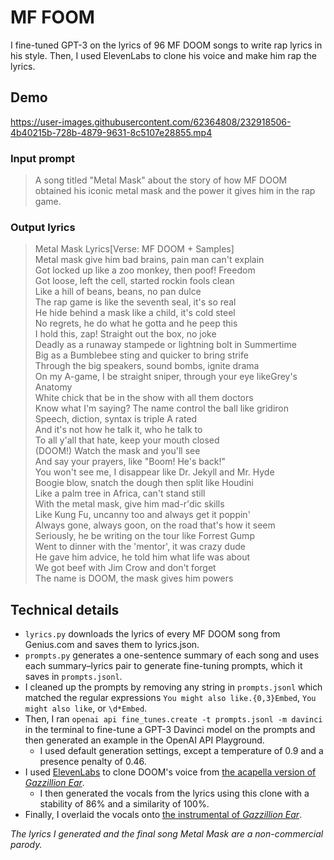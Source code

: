 # MF FOOM

I fine-tuned GPT-3 on the lyrics of 96 MF DOOM songs to write rap lyrics in his style. Then, I used ElevenLabs to clone his voice and make him rap the lyrics.

## Demo

https://user-images.githubusercontent.com/62364808/232918506-4b40215b-728b-4879-9631-8c5107e28855.mp4

### Input prompt

> A song titled "Metal Mask" about the story of how MF DOOM obtained his iconic metal mask and the power it gives him in the rap game.

### Output lyrics

> Metal Mask Lyrics[Verse: MF DOOM + Samples]\
Metal mask give him bad brains, pain man can't explain\
Got locked up like a zoo monkey, then poof! Freedom\
Got loose, left the cell, started rockin fools clean\
Like a hill of beans, beans, no pan dulce\
The rap game is like the seventh seal, it's so real\
He hide behind a mask like a child, it's cold steel\
No regrets, he do what he gotta and he peep this\
I hold this, zap! Straight out the box, no joke\
Deadly as a runaway stampede or lightning bolt in Summertime\
Big as a Bumblebee sting and quicker to bring strife\
Through the big speakers, sound bombs, ignite drama\
On my A-game, I be straight sniper, through your eye likeGrey's Anatomy\
White chick that be in the show with all them doctors\
Know what I'm saying? The name control the ball like gridiron\
Speech, diction, syntax is triple A rated\
And it's not how he talk it, who he talk to\
To all y'all that hate, keep your mouth closed\
(DOOM!) Watch the mask and you'll see\
And say your prayers, like "Boom! He's back!"\
You won't see me, I disappear like Dr. Jekyll and Mr. Hyde\
Boogie blow, snatch the dough then split like Houdini\
Like a palm tree in Africa, can't stand still\
With the metal mask, give him mad-r'dic skills\
Like Kung Fu, uncanny too and always get it poppin'\
Always gone, always goon, on the road that's how it seem\
Seriously, he be writing on the tour like Forrest Gump\
Went to dinner with the 'mentor', it was crazy dude\
He gave him advice, he told him what life was about\
We got beef with Jim Crow and don't forget\
The name is DOOM, the mask gives him powers

## Technical details

- `lyrics.py` downloads the lyrics of every MF DOOM song from Genius.com and saves them to lyrics.json.
- `prompts.py` generates a one-sentence summary of each song and uses each summary–lyrics pair to generate fine-tuning prompts, which it saves in `prompts.jsonl`.
- I cleaned up the prompts by removing any string in `prompts.jsonl` which matched the regular expressions `You might also like.{0,3}Embed`, `You might also like`, or `\d*Embed`.
- Then, I ran `openai api fine_tunes.create -t prompts.jsonl -m davinci` in the terminal to fine-tune a GPT-3 Davinci model on the prompts and then generated an example in the OpenAI API Playground.
    - I used default generation settings, except a temperature of 0.9 and a presence penalty of 0.46.
- I used [ElevenLabs](https://beta.elevenlabs.io/) to clone DOOM's voice from [the acapella version of *Gazzillion Ear*](https://www.youtube.com/watch?v=LoXJd4Hkbcg).
    - I then generated the vocals from the lyrics using this clone with a stability of 86% and a similarity of 100%.
- Finally, I overlaid the vocals onto [the instrumental of *Gazzillion Ear*](https://www.youtube.com/watch?v=sQ7aKsYxwaM).

*The lyrics I generated and the final song Metal Mask are a non-commercial parody.*
